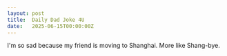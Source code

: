 ```yaml
---
layout: post
title:  Daily Dad Joke 4U
date:   2025-06-15T00:00:00Z
---
```

I'm so sad because my friend is moving to Shanghai. More like Shang-bye.
